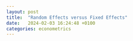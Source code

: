 ```yaml
---
layout: post
title:  "Random Effects versus Fixed Effects"
date:   2024-02-03 16:24:48 +0100
categories: econometrics
---
```

